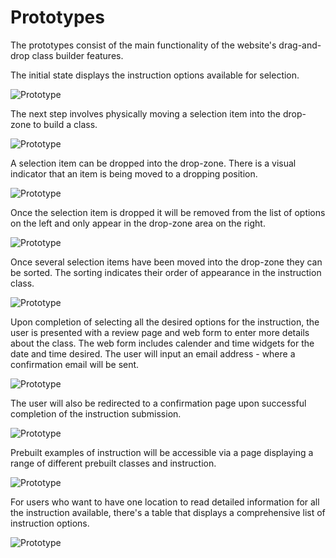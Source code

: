 # Prototypes

The prototypes consist of the main functionality of the website's drag-and-drop class builder features.

The initial state displays the instruction options available for selection.

![Prototype](https://github.com/robert-laws/project-instruction-menu-documentation/blob/master/98_support-documents/prototype-build-start.png)

The next step involves physically moving a selection item into the drop-zone to build a class.

![Prototype](https://github.com/robert-laws/project-instruction-menu-documentation/blob/master/98_support-documents/prototype-build-move.png)

A selection item can be dropped into the drop-zone. There is a visual indicator that an item is being moved to a dropping position.

![Prototype](https://github.com/robert-laws/project-instruction-menu-documentation/blob/master/98_support-documents/prototype-build-dropping.png)

Once the selection item is dropped it will be removed from the list of options on the left and only appear in the drop-zone area on the right.

![Prototype](https://github.com/robert-laws/project-instruction-menu-documentation/blob/master/98_support-documents/prototype-build-dropped.png)

Once several selection items have been moved into the drop-zone they can be sorted. The sorting indicates their order of appearance in the instruction class.

![Prototype](https://github.com/robert-laws/project-instruction-menu-documentation/blob/master/98_support-documents/prototype-build-sort.png)

Upon completion of selecting all the desired options for the instruction, the user is presented with a review page and web form to enter more details about the class. The web form includes calender and time widgets for the date and time desired. The user will input an email address - where a confirmation email will be sent.

![Prototype](https://github.com/robert-laws/project-instruction-menu-documentation/blob/master/98_support-documents/prototype-review-page.png)

The user will also be redirected to a confirmation page upon successful completion of the instruction submission.

![Prototype](https://github.com/robert-laws/project-instruction-menu-documentation/blob/master/98_support-documents/prototype-confirmation.png)

Prebuilt examples of instruction will be accessible via a page displaying a range of different prebuilt classes and instruction.

![Prototype](https://github.com/robert-laws/project-instruction-menu-documentation/blob/master/98_support-documents/prototype-prebuilt.png)

For users who want to have one location to read detailed information for all the instruction available, there's a table that displays a comprehensive list of instruction options.

![Prototype](https://github.com/robert-laws/project-instruction-menu-documentation/blob/master/98_support-documents/prototype-instruction-services-table.png)